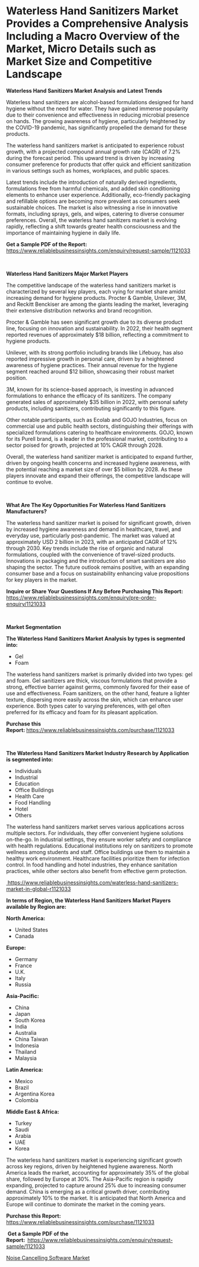 <p><h1>Waterless Hand Sanitizers Market Provides a Comprehensive Analysis Including a Macro Overview of the Market, Micro Details such as Market Size and Competitive Landscape</h1></p><p><strong>Waterless Hand Sanitizers Market Analysis and Latest Trends</strong></p>
<p><p>Waterless hand sanitizers are alcohol-based formulations designed for hand hygiene without the need for water. They have gained immense popularity due to their convenience and effectiveness in reducing microbial presence on hands. The growing awareness of hygiene, particularly heightened by the COVID-19 pandemic, has significantly propelled the demand for these products.</p><p>The waterless hand sanitizers market is anticipated to experience robust growth, with a projected compound annual growth rate (CAGR) of 7.2% during the forecast period. This upward trend is driven by increasing consumer preference for products that offer quick and efficient sanitization in various settings such as homes, workplaces, and public spaces. </p><p>Latest trends include the introduction of naturally derived ingredients, formulations free from harmful chemicals, and added skin conditioning elements to enhance user experience. Additionally, eco-friendly packaging and refillable options are becoming more prevalent as consumers seek sustainable choices. The market is also witnessing a rise in innovative formats, including sprays, gels, and wipes, catering to diverse consumer preferences. Overall, the waterless hand sanitizers market is evolving rapidly, reflecting a shift towards greater health consciousness and the importance of maintaining hygiene in daily life.</p></p>
<p><strong>Get a Sample PDF of the Report:&nbsp;</strong> <a href="https://www.reliablebusinessinsights.com/enquiry/request-sample/1121033?utm_campaign=1091&utm_medium=2&utm_source=Github&utm_content=ia&utm_term=14012025&utm_id=waterless-hand-sanitizers">https://www.reliablebusinessinsights.com/enquiry/request-sample/1121033</a></p>
<p>&nbsp;</p>
<p><strong>Waterless Hand Sanitizers Major Market Players</strong></p>
<p><p>The competitive landscape of the waterless hand sanitizers market is characterized by several key players, each vying for market share amidst increasing demand for hygiene products. Procter & Gamble, Unilever, 3M, and Reckitt Benckiser are among the giants leading the market, leveraging their extensive distribution networks and brand recognition.</p><p>Procter & Gamble has seen significant growth due to its diverse product line, focusing on innovation and sustainability. In 2022, their health segment reported revenues of approximately $18 billion, reflecting a commitment to hygiene products.</p><p>Unilever, with its strong portfolio including brands like Lifebuoy, has also reported impressive growth in personal care, driven by a heightened awareness of hygiene practices. Their annual revenue for the hygiene segment reached around $12 billion, showcasing their robust market position.</p><p>3M, known for its science-based approach, is investing in advanced formulations to enhance the efficacy of its sanitizers. The company generated sales of approximately $35 billion in 2022, with personal safety products, including sanitizers, contributing significantly to this figure.</p><p>Other notable participants, such as Ecolab and GOJO Industries, focus on commercial use and public health sectors, distinguishing their offerings with specialized formulations catering to healthcare environments. GOJO, known for its Purell brand, is a leader in the professional market, contributing to a sector poised for growth, projected at 10% CAGR through 2028.</p><p>Overall, the waterless hand sanitizer market is anticipated to expand further, driven by ongoing health concerns and increased hygiene awareness, with the potential reaching a market size of over $5 billion by 2028. As these players innovate and expand their offerings, the competitive landscape will continue to evolve.</p></p>
<p>&nbsp;</p>
<p><strong>What Are The Key Opportunities For Waterless Hand Sanitizers Manufacturers?</strong></p>
<p><p>The waterless hand sanitizer market is poised for significant growth, driven by increased hygiene awareness and demand in healthcare, travel, and everyday use, particularly post-pandemic. The market was valued at approximately USD 2 billion in 2023, with an anticipated CAGR of 12% through 2030. Key trends include the rise of organic and natural formulations, coupled with the convenience of travel-sized products. Innovations in packaging and the introduction of smart sanitizers are also shaping the sector. The future outlook remains positive, with an expanding consumer base and a focus on sustainability enhancing value propositions for key players in the market.</p></p>
<p><strong>Inquire or Share Your Questions If Any Before Purchasing This Report:</strong> <a href="https://www.reliablebusinessinsights.com/enquiry/pre-order-enquiry/1121033?utm_campaign=1091&utm_medium=2&utm_source=Github&utm_content=ia&utm_term=14012025&utm_id=waterless-hand-sanitizers">https://www.reliablebusinessinsights.com/enquiry/pre-order-enquiry/1121033</a></p>
<p>&nbsp;</p>
<p><strong>Market Segmentation</strong></p>
<p><strong>The Waterless Hand Sanitizers Market Analysis by types is segmented into:</strong></p>
<p><ul><li>Gel</li><li>Foam</li></ul></p>
<p><p>The waterless hand sanitizers market is primarily divided into two types: gel and foam. Gel sanitizers are thick, viscous formulations that provide a strong, effective barrier against germs, commonly favored for their ease of use and effectiveness. Foam sanitizers, on the other hand, feature a lighter texture, dispersing more easily across the skin, which can enhance user experience. Both types cater to varying preferences, with gel often preferred for its efficacy and foam for its pleasant application.</p></p>
<p><strong>Purchase this Report:&nbsp;</strong><a href="https://www.reliablebusinessinsights.com/purchase/1121033?utm_campaign=1091&utm_medium=2&utm_source=Github&utm_content=ia&utm_term=14012025&utm_id=waterless-hand-sanitizers">https://www.reliablebusinessinsights.com/purchase/1121033</a></p>
<p>&nbsp;</p>
<p><strong>The Waterless Hand Sanitizers Market Industry Research by Application is segmented into:</strong></p>
<p><ul><li>Individuals</li><li>Industrial</li><li>Education</li><li>Office Buildings</li><li>Health Care</li><li>Food Handling</li><li>Hotel</li><li>Others</li></ul></p>
<p><p>The waterless hand sanitizers market serves various applications across multiple sectors. For individuals, they offer convenient hygiene solutions on-the-go. In industrial settings, they ensure worker safety and compliance with health regulations. Educational institutions rely on sanitizers to promote wellness among students and staff. Office buildings use them to maintain a healthy work environment. Healthcare facilities prioritize them for infection control. In food handling and hotel industries, they enhance sanitation practices, while other sectors also benefit from effective germ protection.</p></p>
<p><a href="https://www.reliablebusinessinsights.com/waterless-hand-sanitizers-market-in-global-r1121033?utm_campaign=1091&utm_medium=2&utm_source=Github&utm_content=ia&utm_term=14012025&utm_id=waterless-hand-sanitizers">&nbsp;https://www.reliablebusinessinsights.com/waterless-hand-sanitizers-market-in-global-r1121033</a></p>
<p><strong>In terms of Region, the Waterless Hand Sanitizers Market Players available by Region are:</strong></p>
<p>
    <p> <strong> North America: </strong>
        <ul>
            <li>United States</li>
            <li>Canada</li>
        </ul>
        </p> 
    <p> <strong> Europe: </strong>
        <ul>
            <li>Germany</li>
            <li>France</li>
            <li>U.K.</li>
            <li>Italy</li>
            <li>Russia</li>
        </ul>
        </p> 
    <p> <strong> Asia-Pacific: </strong>
        <ul>
            <li>China</li>
            <li>Japan</li>
            <li>South Korea</li>
            <li>India</li>
            <li>Australia</li>
            <li>China Taiwan</li>
            <li>Indonesia</li>
            <li>Thailand</li>
            <li>Malaysia</li>
        </ul>
        </p> 
    <p> <strong> Latin America: </strong>
        <ul>
            <li>Mexico</li>
            <li>Brazil</li>
            <li>Argentina Korea</li>
            <li>Colombia</li>
        </ul>
        </p> 
    <p> <strong> Middle East & Africa: </strong>
        <ul>
            <li>Turkey</li>
            <li>Saudi</li>
            <li>Arabia</li>
            <li>UAE</li>
            <li>Korea</li>
        </ul>
    </p>
    </p>
<p><p>The waterless hand sanitizers market is experiencing significant growth across key regions, driven by heightened hygiene awareness. North America leads the market, accounting for approximately 35% of the global share, followed by Europe at 30%. The Asia-Pacific region is rapidly expanding, projected to capture around 25% due to increasing consumer demand. China is emerging as a critical growth driver, contributing approximately 10% to the market. It is anticipated that North America and Europe will continue to dominate the market in the coming years.</p></p>
<p><strong>Purchase this Report: </strong><a href="https://www.reliablebusinessinsights.com/purchase/1121033?utm_campaign=1091&utm_medium=2&utm_source=Github&utm_content=ia&utm_term=14012025&utm_id=waterless-hand-sanitizers">https://www.reliablebusinessinsights.com/purchase/1121033</a></p>
<p>&nbsp;<strong>Get a Sample PDF of the Report:&nbsp;&nbsp;</strong><a href="https://www.reliablebusinessinsights.com/enquiry/request-sample/1121033?utm_campaign=1091&utm_medium=2&utm_source=Github&utm_content=ia&utm_term=14012025&utm_id=waterless-hand-sanitizers">https://www.reliablebusinessinsights.com/enquiry/request-sample/1121033</a></p>
<p><strong></strong></p>
<p><p><a href="https://github.com/raffadongraffadong/Market-Research-Report-List-1/blob/main/noise-cancelling-software-market.md?utm_campaign=1091&utm_medium=2&utm_source=Github&utm_content=ia&utm_term=14012025&utm_id=waterless-hand-sanitizers">Noise Cancelling Software Market</a></p></p>